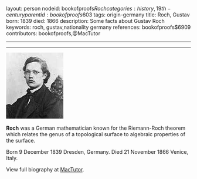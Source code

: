 layout: person
nodeid: bookofproofs$Roch
categories: history,19th-century
parentid: bookofproofs$603
tags: origin-germany
title: Roch, Gustav
born: 1839
died: 1866
description: Some facts about Gustav Roch
keywords: roch, gustav,nationality germany
references: bookofproofs$6909
contributors: bookofproofs,@MacTutor

---


---

![Roch.jpg](https://github.com/bookofproofs/bookofproofs.github.io/blob/main/_sources/_assets/images/portraits/Roch.jpg?raw=true)

**Roch** was a German mathematician known for the Riemann-Roch theorem which relates the genus of a topological surface to algebraic properties of the surface.

Born 9 December 1839 Dresden, Germany. Died 21 November 1866 Venice, Italy.


View full biography at [MacTutor](https://mathshistory.st-andrews.ac.uk/Biographies/Roch/).